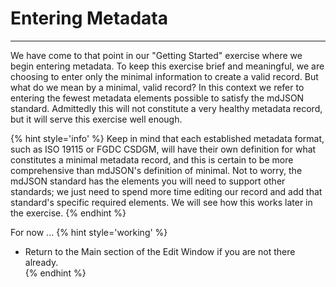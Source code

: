 # Entering Metadata
---

We have come to that point in our "Getting Started" exercise where we begin entering metadata.  To keep this exercise brief and meaningful, we are choosing to enter only the minimal information to create a valid record.  But what do we mean by a minimal, valid record?  In this context we refer to entering the fewest metadata elements possible to satisfy the mdJSON standard.  Admittedly this will not constitute a very healthy metadata record, but it will serve this exercise well enough.  

{% hint style='info' %}
  Keep in mind that each established metadata format, such as ISO 19115 or FGDC CSDGM, will have their own definition for what constitutes a minimal metadata record, and this is certain to be more comprehensive than mdJSON's definition of minimal.  Not to worry, the mdJSON standard has the elements you will need to support other standards; we just need to spend more time editing our record and add that standard's specific required elements.  We will see how this works later in the exercise.
{% endhint %}

For now ...
{% hint style='working' %}
  * Return to the <span class="md-section">Main</span> section of the <span class="md-window">Edit Window</span> if you are not there already.     
{% endhint %}

